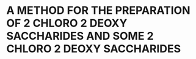 # A METHOD FOR THE PREPARATION OF 2 CHLORO 2 DEOXY SACCHARIDES AND SOME 2 CHLORO 2 DEOXY SACCHARIDES